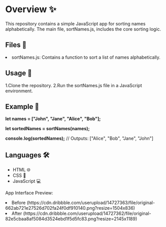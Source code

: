 <h1>Overview ✨</h1>
This repository contains a simple JavaScript app for sorting names alphabetically. The main file, sortNames.js, includes the core sorting logic.

<h2>Files 📂</h2>

<li>sortNames.js: Contains a function to sort a list of names alphabetically.</li>

<h2>Usage 🚀</h2>
1.Clone the repository.
2.Run the sortNames.js file in a JavaScript environment.

<h2>Example 🎉</h2>
<b><p>let names = ["John", "Jane", "Alice", "Bob"];</p>
<p>let sortedNames = sortNames(names);</p>
console.log(sortedNames);</b> // Outputs: ["Alice", "Bob", "Jane", "John"]

<h2>Languages 🛠️</h2>
<ul>
<li>HTML 🌐</li>
<li>CSS 🎨</li>
<li>JavaScript 💻</li>
</ul>

App Interface Preview: 
<li>Before (https://cdn.dribbble.com/userupload/14727363/file/original-662ab721e27526d702fa24f0df910140.png?resize=1504x836)</li>
<li>After  (https://cdn.dribbble.com/userupload/14727362/file/original-82e5cbaa8af5084d3524ebd1f5d5fc83.png?resize=2145x1189)</li>

